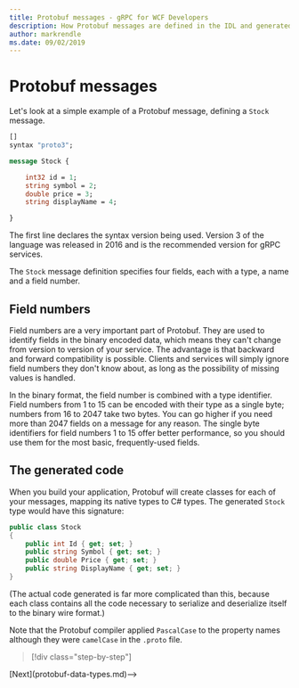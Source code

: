 ```yaml
---
title: Protobuf messages - gRPC for WCF Developers
description: How Protobuf messages are defined in the IDL and generated in C#
author: markrendle
ms.date: 09/02/2019
---
```


# Protobuf messages

Let's look at a simple example of a Protobuf message, defining a `Stock` message.

```protobuf
[]
syntax "proto3";

message Stock {

    int32 id = 1;
    string symbol = 2;
    double price = 3;
    string displayName = 4;

}  
```

The first line declares the syntax version being used. Version 3 of the language was released in 2016 and is the recommended version for gRPC services.

The `Stock` message definition specifies four fields, each with a type, a name and a field number.

## Field numbers

Field numbers are a very important part of Protobuf. They are used to identify fields in the binary encoded data, which means they can't change from version to version of your service. The advantage is that backward and forward compatibility is possible. Clients and services will simply ignore field numbers they don't know about, as long as the possibility of missing values is handled.

In the binary format, the field number is combined with a type identifier. Field numbers from 1 to 15 can be encoded with their type as a single byte; numbers from 16 to 2047 take two bytes. You can go higher if you need more than 2047 fields on a message for any reason. The single byte identifiers for field numbers 1 to 15 offer better performance, so you should use them for the most basic, frequently-used fields.

## The generated code

When you build your application, Protobuf will create classes for each of your messages, mapping its native types to C# types. The generated `Stock` type would have this signature:

```csharp
public class Stock
{
    public int Id { get; set; }
    public string Symbol { get; set; }
    public double Price { get; set; }
    public string DisplayName { get; set; }
}
```

(The actual code generated is far more complicated than this, because each class contains all the code necessary to serialize and deserialize itself to the binary wire format.)

Note that the Protobuf compiler applied `PascalCase` to the property names although they were `camelCase` in the `.proto` file.

>[!div class="step-by-step"]
<!-->[Next](protobuf-data-types.md)-->

